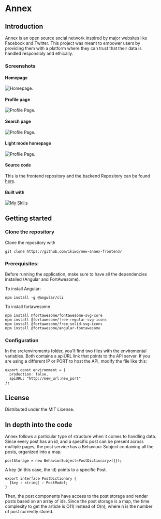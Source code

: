 # Annex
## Introduction
Annex is an open source social network inspired by major websites like Facebook and Twitter. 
This project was meant to empower users by providing them with a platform where they can trust that their data is handled responsibly and ethically.

### Screenshots
#### Homepage

<picture>
  <source srcset="https://i.imgur.com/SVH7r96.png">
  <img alt="Homepage.">
</picture>

#### Profile page

<picture>
  <source srcset="https://i.imgur.com/ETLKc6R.png">
  <img alt="Profile Page.">
</picture>

#### Search page

<picture>
  <source srcset="https://i.imgur.com/mzjHwXn.png">
  <img alt="Profile Page.">
</picture>

#### Light mode homepage

<picture>
  <source srcset="https://i.imgur.com/iNR6rQA.png">
  <img alt="Profile Page.">
</picture>
  

#### Source code
This is the frontend repository and the backend Repository can be found [here](https://github.com/ikiwq/new-annex-backend).
#### Built with
[![My Skills](https://skillicons.dev/icons?i=angular,typescript,nodejs&theme=light)](https://skillicons.dev)

## Getting started
### Clone the repository
Clone the repository with
 
    git clone https://github.com/ikiwq/new-annex-frontend/
    
### Prerequisites:
Before running the application, make sure to have all the dependencies installed (Angular and FortAwesome).
    
To install Angular:

    npm install -g @angular/cli
    
To install fortawesome

    npm install @fortawesome/fontawesome-svg-core
    npm install @fortawesome/free-regular-svg-icons
    npm install @fortawesome/free-solid-svg-icons
    npm install @fortawesome/angular-fontawesome
    
### Configuration
In the src/enviroments folder, you'll find two files with the enviromental variables. Both contains a apiURL link that points to the API server.
If you are using a different IP or PORT to host the API, modify the file like this:

    export const environment = {
      production: false,
      apiURL: "http://new_url:new_port"
    };
   
## License
Distributed under the MIT License.

## In depth into the code
Annex follows a particular type of structure when it comes to handling data. Since every post has an id, and a specific post can be present across multiple pages, the post service has a Behaviour Subject containing all the posts, organized into a map.

    postStorage = new BehaviorSubject<PostDictionary>({});
A key (in this case, the id) points to a specific Post.

    export interface PostDictionary {
      [key : string] : PostModel;
    }
    

Then, the post components have access to the post storage and render posts based on an array of ids. Since the post storage is a map, the time complexity to get the article is O(1) instead of O(n), where n is the number of post currently stored.
  


